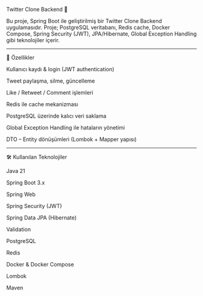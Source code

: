 Twitter Clone Backend 🚀

Bu proje, Spring Boot ile geliştirilmiş bir Twitter Clone Backend uygulamasıdır.
Proje; PostgreSQL veritabanı, Redis cache, Docker Compose, Spring Security (JWT), JPA/Hibernate, Global Exception Handling gibi teknolojiler içerir.

----------------------------------------------------------------------------------------------------------------------
📌 Özellikler

Kullanıcı kaydı & login (JWT authentication)

Tweet paylaşma, silme, güncelleme

Like / Retweet / Comment işlemleri

Redis ile cache mekanizması

PostgreSQL üzerinde kalıcı veri saklama

Global Exception Handling ile hataların yönetimi

DTO – Entity dönüşümleri (Lombok + Mapper yapısı)

--------------------------------------------------------------------------------
🛠 Kullanılan Teknolojiler

Java 21

Spring Boot 3.x

Spring Web

Spring Security (JWT)

Spring Data JPA (Hibernate)

Validation

PostgreSQL

Redis

Docker & Docker Compose

Lombok

Maven


